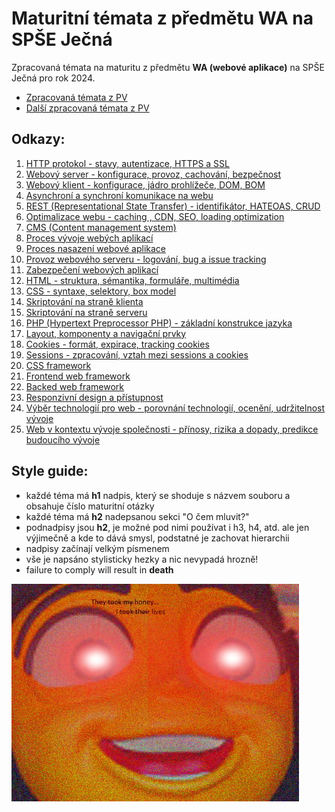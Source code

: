 # Maturitní témata z předmětu WA na SPŠE Ječná
Zpracovaná témata na maturitu z předmětu **WA (webové aplikace)** na SPŠE Ječná pro rok 2024.

- [Zpracovaná témata z PV](https://github.com/NeDDy3z/jecna-pv-maturita)
- [Další zpracovaná témata z PV](https://github.com/AntoninKadrmas/MaturitaJecna)
## Odkazy:
1. [HTTP protokol - stavy, autentizace, HTTPS a SSL](/topics/01%20-%20HTTP%20-%20stavy,%20autentizace,%20HTTPS%20a%20SSL.md)
2. [Webový server - konfigurace, provoz, cachování, bezpečnost](/topics/02%20-%20Webový%20server%20-%20konfigurace,%20provoz,%20cachování,%20bezpečnost.md)
3. [Webový klient - konfigurace, jádro prohlížeče, DOM, BOM](/topics/03%20-%20Webový%20klient%20-%20konfigurace,%20jádro%20prohlížeče,%20DOM,%20BOM.md)
4. [Asynchroní a synchroní komunikace na webu](/topics/04%20-%20Asynchroní%20a%20synchroní%20komunikace%20na%20webu.md)
5. [REST (Representational State Transfer) - identifikátor, HATEOAS, CRUD](/topics/05%20-%20REST%20-%20identifikátor,%20HATEOAS,%20CRUD.md)
6. [Optimalizace webu - caching , CDN, SEO, loading optimization](/topics/06%20-%20Optimalizace%20webu%20-%20caching%20,%20CDN,%20SEO,%20loading%20optimization.md)
7. [CMS (Content management system)](/topics/07%20-%20CMS%20(Content%20management%20system).md)
8. [Proces vývoje webých aplikací](/topics/08%20-%20Proces%20vývoje%20webých%20aplikací.md)
9. [Proces nasazení webové aplikace](/topics/09%20-%20Proces%20nasazení%20Webové%20Aplikace.md)
10. [Provoz webového serveru - logování, bug a issue tracking](/topics/10%20-%20Provoz%20webového%20serveru%20-%20logování,%20bug%20a%20issue%20tracking.md)
11. [Zabezpečení webových aplikací](/topics/11%20-%20Zabezpečení%20webových%20aplikací.md)
12. [HTML - struktura, sémantika, formuláře, multimédia](/topics/12%20-%20HTML%20struktura,%20sémantika,%20formuláře,%20multimédia.md)
13. [CSS - syntaxe, selektory, box model](/topics/13%20-%20CSS%20syntaxe,%20selektory,%20box%20model.md)
14. [Skriptování na straně klienta](/topics/14%20-%20Skriptování%20na%20straně%20klienta.md)
15. [Skriptování na straně serveru](/topics/15%20-%20Skriptování%20na%20straně%20serveru.md)
16. [PHP (Hypertext Preprocessor PHP) - základní konstrukce jazyka](/topics/16%20-%20PHP%20(Hypertext%20Preprocessor%20PHP)%20-%20základní%20konstrukce%20jazyka.md)
17. [Layout, komponenty a navigační prvky](/topics/17%20-%20Layout,%20komponenty%20a%20navigační%20prvky.md)
18. [Cookies - formát, expirace, tracking cookies](/topics/18%20-%20Cookies%20-%20formát,%20expirace,%20tracking%20cookies.md)
19. [Sessions - zpracování, vztah mezi sessions a cookies](/topics/19%20-%20Sessions%20-%20zpracování,%20vztah%20mezi%20sessions%20a%20cookies.md)
20. [CSS framework](/topics/20%20-%20CSS%20framework.md)
21. [Frontend web framework](/topics/21%20-%20Frontend%20web%20framework.md)
22. [Backed web framework](/topics/22%20-%20Backed%20web%20framework.md)
23. [Responzivní design a přístupnost](/topics/23%20-%20Responzivní%20design%20a%20přístupnost.md)
24. [Výběr technologií pro web - porovnání technologií, ocenění, udržitelnost vývoje](/topics/24%20-%20Výběr%20technologií%20pro%20web%20-%20porovnání%20technologií,%20ocenění,%20udržitelnost%20vývoje.md)
25. [Web v kontextu vývoje společnosti - přínosy, rizika a dopady, predikce budoucího vývoje](/topics/25%20-%20Web%20v%20kontextu%20vývoje%20společnosti%20-%20přínosy,%20rizika%20a%20dopady,%20predikce%20budoucího%20vývoje.md)
## Style guide:
- každé téma má **h1** nadpis, který se shoduje s názvem souboru a obsahuje číslo maturitní otázky
- každé téma má **h2** nadepsanou sekci "O čem mluvit?"
- podnadpisy jsou **h2**, je možné pod nimi používat i h3, h4, atd. ale jen výjimečně a kde to dává smysl, podstatné je zachovat hierarchii
- nadpisy začínají velkým písmenem
- vše je napsáno stylisticky hezky a nic nevypadá hrozně!
- failure to comply will result in **death** 

![Logo](logo.jpg)
